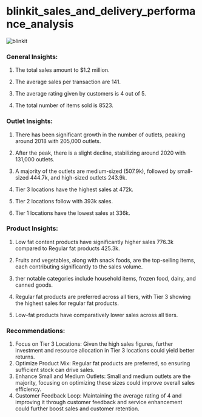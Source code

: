 # blinkit_sales_and_delivery_performance_analysis

![blinkit](https://github.com/user-attachments/assets/89f91e54-e29d-41b2-b7bb-910ebba42494)


### General Insights:
1. The total sales amount to $1.2 million.
2. The average sales per transaction are 141.

3. The average rating given by customers is 4 out of 5.
4. The total number of items sold is 8523.

### Outlet Insights:
1. There has been significant growth in the number of outlets, peaking around 2018 with 205,000 outlets.
2. After the peak, there is a slight decline, stabilizing around 2020 with 131,000 outlets.

3. A majority of the outlets are medium-sized (507.9k), followed by small-sized 444.7k, and high-sized outlets 243.9k.
4. Tier 3 locations have the highest sales at 472k.
5. Tier 2 locations follow with 393k sales.
6. Tier 1 locations have the lowest sales at 336k.

### Product Insights:
1. Low fat content products have significantly higher sales 776.3k compared to Regular fat products 425.3k.
2. Fruits and vegetables, along with snack foods, are the top-selling items, each contributing significantly to the sales volume.
3. ther notable categories include household items, frozen food, dairy, and canned goods.

4. Regular fat products are preferred across all tiers, with Tier 3 showing the highest sales for regular fat products.
5. Low-fat products have comparatively lower sales across all tiers.

### Recommendations:
1. Focus on Tier 3 Locations: Given the high sales figures, further investment and resource allocation in Tier 3 locations could yield better returns.
2. Optimize Product Mix: Regular fat products are preferred, so ensuring sufficient stock can drive sales.
3. Enhance Small and Medium Outlets: Small and medium outlets are the majority, focusing on optimizing these sizes could improve overall sales efficiency.
4. Customer Feedback Loop: Maintaining the average rating of 4 and improving it through customer feedback and service enhancement could further boost sales and customer retention.
